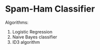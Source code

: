 # Spam-Ham Classifier

Algorithms:
1) Logistic Regression
2) Naive Bayes classifier
3) ID3 algorithm

